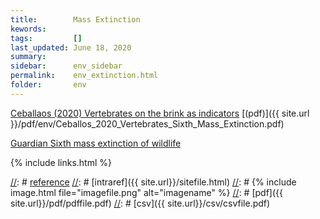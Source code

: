 ```yaml
---
title:        Mass Extinction
kewords:              
tags:         []
last_updated: June 18, 2020    
summary:              
sidebar:      env_sidebar
permalink:    env_extinction.html  
folder:       env 
---    
```


[//]: # (Comments on edit:? )


[Ceballaos (2020) Vertebrates on the brink as indicators](https://www.pnas.org/content/117/24/13596)
[(pdf)]({{ site.url }}/pdf/env/Ceballos_2020_Vertebrates_Sixth_Mass_Extinction.pdf)

[Guardian Sixth mass extinction of wildlife](https://www.theguardian.com/environment/2020/jun/01/sixth-mass-extinction-of-wildlife-accelerating-scientists-warn)


{% include links.html %}

[//]: # [reference](url)
[//]: # [intraref]({{ site.url}}/sitefile.html)
[//]: # {% include image.html file="imagefile.png" alt="imagename"  %}
[//]: # [pdf]({{ site.url}}/pdf/pdffile.pdf)
[//]: # [csv]({{ site.url}}/csv/csvfile.pdf)




